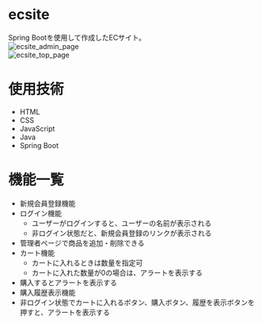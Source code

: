 # ecsite
Spring Bootを使用して作成したECサイト。<br>
![ecsite_admin_page](https://github.com/puzzle-ap/ecsite/assets/149124533/93c129eb-6f67-4447-b74f-5828d9aff70d)<br>
![ecsite_top_page](https://github.com/puzzle-ap/ecsite/assets/149124533/69119507-84ff-46ad-a545-d513b1885354)<br>
# 使用技術
- HTML
- CSS
- JavaScript
- Java
- Spring Boot
# 機能一覧
- 新規会員登録機能
- ログイン機能
    - ユーザーがログインすると、ユーザーの名前が表示される
    - 非ログイン状態だと、新規会員登録のリンクが表示される
- 管理者ページで商品を追加・削除できる
- カート機能
    - カートに入れるときは数量を指定可
    - カートに入れた数量が0の場合は、アラートを表示する
- 購入するとアラートを表示する
- 購入履歴表示機能
- 非ログイン状態でカートに入れるボタン、購入ボタン、履歴を表示ボタンを押すと、アラートを表示する

